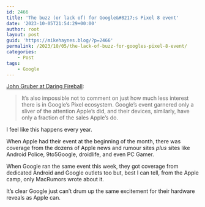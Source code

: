 ```yaml
---
id: 2466
title: 'The buzz (or lack of) for Google&#8217;s Pixel 8 event'
date: '2023-10-05T21:54:29+00:00'
author: root
layout: post
guid: 'https://mikehaynes.blog/?p=2466'
permalink: /2023/10/05/the-lack-of-buzz-for-googles-pixel-8-event/
categories:
    - Post
tags:
    - Google
---
```


[John Gruber at Daring Fireball](https://daringfireball.net/2023/10/googles_pixel_8_event):

> It’s also impossible not to comment on just how much less interest there is in Google’s Pixel ecosystem. Google’s event garnered only a sliver of the attention Apple’s did, and their devices, similarly, have only a fraction of the sales Apple’s do.

I feel like this happens every year.

When Apple had their event at the beginning of the month, there was coverage from the dozens of Apple news and rumour sites *plus* sites like Android Police, 9to5Google, droidlife, and even PC Gamer.

When Google ran the same event this week, they got coverage from dedicated Android and Google outlets too but, best I can tell, from the Apple camp, only MacRumors wrote about it.

It’s clear Google just can’t drum up the same excitement for their hardware reveals as Apple can.